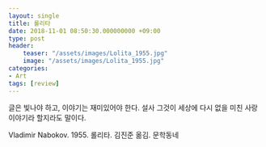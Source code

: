 ```yaml
---
layout: single
title: 롤리타
date: 2018-11-01 08:50:30.000000000 +09:00
type: post
header:
    teaser: "/assets/images/Lolita_1955.jpg"
    image: "/assets/images/Lolita_1955.jpg"
categories:
- Art
tags: [review]
---
```


글은 빛나야 하고, 이야기는 재미있어야 한다. 설사 그것이 세상에 다시 없을 미친 사랑 이야기라 할지라도 말이다.

Vladimir Nabokov. 1955. 롤리타. 김진준 옮김. 문학동네
